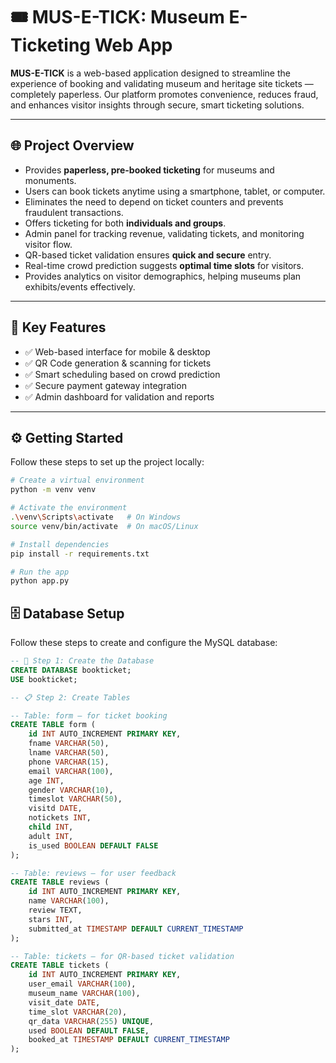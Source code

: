 # 🎟️ MUS-E-TICK: Museum E-Ticketing Web App

**MUS-E-TICK** is a web-based application designed to streamline the experience of booking and validating museum and heritage site tickets — completely paperless. Our platform promotes convenience, reduces fraud, and enhances visitor insights through secure, smart ticketing solutions.

---

## 🌐 Project Overview

- Provides **paperless, pre-booked ticketing** for museums and monuments.
- Users can book tickets anytime using a smartphone, tablet, or computer.
- Eliminates the need to depend on ticket counters and prevents fraudulent transactions.
- Offers ticketing for both **individuals and groups**.
- Admin panel for tracking revenue, validating tickets, and monitoring visitor flow.
- QR-based ticket validation ensures **quick and secure** entry.
- Real-time crowd prediction suggests **optimal time slots** for visitors.
- Provides analytics on visitor demographics, helping museums plan exhibits/events effectively.

---

## 🧠 Key Features

- ✅ Web-based interface for mobile & desktop
- ✅ QR Code generation & scanning for tickets
- ✅ Smart scheduling based on crowd prediction
- ✅ Secure payment gateway integration
- ✅ Admin dashboard for validation and reports

---

## ⚙️ Getting Started

Follow these steps to set up the project locally:

```bash
# Create a virtual environment
python -m venv venv

# Activate the environment
.\venv\Scripts\activate   # On Windows
source venv/bin/activate  # On macOS/Linux

# Install dependencies
pip install -r requirements.txt

# Run the app
python app.py
```

## 🗄️ Database Setup

Follow these steps to create and configure the MySQL database:

```sql
-- 🚀 Step 1: Create the Database
CREATE DATABASE bookticket;
USE bookticket;

-- 📋 Step 2: Create Tables

-- Table: form – for ticket booking
CREATE TABLE form (
    id INT AUTO_INCREMENT PRIMARY KEY,
    fname VARCHAR(50),
    lname VARCHAR(50),
    phone VARCHAR(15),
    email VARCHAR(100),
    age INT,
    gender VARCHAR(10),
    timeslot VARCHAR(50),
    visitd DATE,
    notickets INT,
    child INT,
    adult INT,
    is_used BOOLEAN DEFAULT FALSE
);

-- Table: reviews – for user feedback
CREATE TABLE reviews (
    id INT AUTO_INCREMENT PRIMARY KEY,
    name VARCHAR(100),
    review TEXT,
    stars INT,
    submitted_at TIMESTAMP DEFAULT CURRENT_TIMESTAMP
);

-- Table: tickets – for QR-based ticket validation
CREATE TABLE tickets (
    id INT AUTO_INCREMENT PRIMARY KEY,
    user_email VARCHAR(100),
    museum_name VARCHAR(100),
    visit_date DATE,
    time_slot VARCHAR(20),
    qr_data VARCHAR(255) UNIQUE,
    used BOOLEAN DEFAULT FALSE,
    booked_at TIMESTAMP DEFAULT CURRENT_TIMESTAMP
);
```
